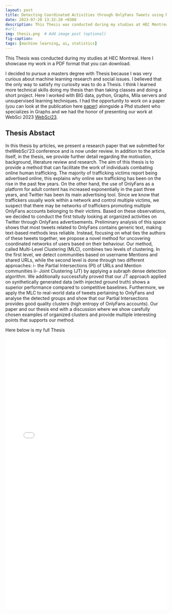 ```yaml
---
layout: post
title: Detecting Coordinated Activities through OnlyFans Tweets using Machine learning
date: 2023-07-20 13:32:20 +0300
description: This Thesis was conducted during my studies at HEC Montreal. Here I showcase my work in a PDF format that you can download.. # Add post description (optional)
#url:
img: thesis.png  # Add image post (optional)
fig-caption: 
tags: [machine learning, ai, statistics]
---
```

This Thesis was conducted during my studies at HEC Montreal. Here I showcase my work in a PDF format that you can download.

I decided to pursue a masters degree with Thesis because I was very curious about machine learning research and social issues. I believed that the only way to satisfy my curiosity was to do a Thesis. I think I learned more technical skills doing my thesis than than taking classes and doing a short project. Here I worked with BIG data, python, Graphs, Mila servers and unsupervised learning techniques. I had the opportunity to work on a paper (you can look at the publication here <a href="https://dl.acm.org/doi/10.1145/3578503.3583609">paper</a>) alongside a Phd student who specializes in Graphs and we had the honor of presenting our work at WebSci 2023 <a href="https://websci23.webscience.org/">WebSci23</a>.


## Thesis Abstact
In this thesis by articles, we present a research paper that we submitted for theWebSci’23 conference and is now under review. In addition to the article itself, in the thesis, we provide further detail regarding the motivation, background, literature review and research. The aim of this thesis is to provide a method that can facilitate the work of individuals combating online human trafficking. The majority of trafficking victims report being advertised online, this explains why online sex trafficking has been on the rise in the past few years. On the other hand, the use of OnlyFans as a platform for adult content has increased exponentially in the past three years, and Twitter has been its main advertising tool. Since we know that traffickers usually work within a network and control multiple victims, we suspect that there may be networks of traffickers promoting multiple OnlyFans accounts belonging to their victims. Based on these observations, we decided to conduct the first tstudy looking at organized activities on Twitter through OnlyFans advertisements. Preliminary analysis of this space shows that most tweets related to OnlyFans contains generic text, making text-based methods less reliable. Instead, focusing on what ties the authors of these tweets together, we propose a novel method for uncovering coordinated networks of users based on their behaviour. Our method, called Multi-Level Clustering (MLC), combines two levels of clustering. In the first level, we detect communities based on username Mentions and shared URLs, while the second level is done through two different approaches: i- the Partial Intersections (PI) of URLs and Mention communities ii- Joint Clustering (JT) by applying a subraph dense detection algorithm. We additionally successfully proved that our JT approach applied on synthetically generated data (with injected ground truth) shows a superior performance compared to competitive baselines. Furthermore, we apply the MLC to real-world data of tweets pertaining to OnlyFans and analyse the detected groups and show that our Partial Intersections provides good quality clusters (high entropy of OnlyFans accounts). Our paper and our thesis end with a discussion where we show carefully chosen examples of organized clusters and provide multiple interesting points that supports our method.


Here below is my full Thesis

<embed src="{{site.baseurl}}/assets/img/Maricarmen_Thesis__Copy__with_articles-4-ENG.pdf" width="100%" height="850px" />
